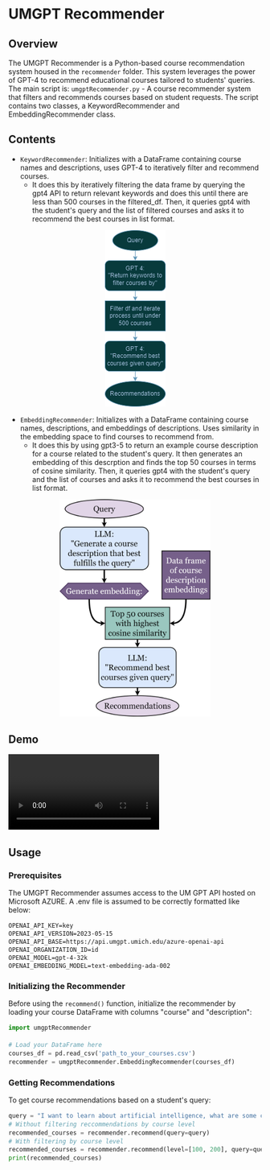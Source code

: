 # UMGPT Recommender

## Overview
The UMGPT Recommender is a Python-based course recommendation system housed in the `recommender` folder. This system leverages the power of GPT-4 to recommend educational courses tailored to students' queries. The main script is: `umgptRecommender.py` - A course recommender system that filters and recommends courses based on student requests.
The script contains two classes, a KeywordRecommender and EmbeddingRecommender class.


## Contents
- `KeywordRecommender`: Initializes with a DataFrame containing course names and descriptions, uses GPT-4 to iteratively filter and recommend courses.
  -  It does this  by iteratively filtering the data frame by querying the gpt4 API to return relevant keywords and does this until there are less than 500 courses in the filtered_df. Then, it queries gpt4 with the student's query and the list of filtered courses and asks it to recommend the best courses in list format. 

<p align="center">
  <img src="KeywordRecommenderDiagram.png" alt="Keyword Recommender Process">
</p>

- `EmbeddingRecommender`: Initializes with a DataFrame containing course names, descriptions, and embeddings of descriptions. Uses similarity in the embedding space to find courses to recommend from.
  -  It does this by using gpt3-5 to return an example course description for a course related to the student's query. It then generates an embedding of this descrption and finds the top 50 courses in terms of cosine similarity. Then, it queries gpt4 with the student's query and the list of courses and asks it to recommend the best courses in list format. 

<p align="center">
  <img src="EmbRecommenderDiagram.png" alt="Embedding Recommender Process" width="300" height="auto">
</p>

## Demo
![Demo](https://raw.githubusercontent.com/hughvd/UM-CAI-Fellowship/main/demo.mp4)


## Usage
### Prerequisites
The UMGPT Recommender assumes access to the UM GPT API hosted on Microsoft AZURE. A .env file is assumed to be correctly formatted like below:
```
OPENAI_API_KEY=key
OPENAI_API_VERSION=2023-05-15
OPENAI_API_BASE=https://api.umgpt.umich.edu/azure-openai-api
OPENAI_ORGANIZATION_ID=id
OPENAI_MODEL=gpt-4-32k
OPENAI_EMBEDDING_MODEL=text-embedding-ada-002
```

### Initializing the Recommender

Before using the `recommend()` function, initialize the recommender by loading your course DataFrame with columns "course" and "description":

```python
import umgptRecommender

# Load your DataFrame here
courses_df = pd.read_csv('path_to_your_courses.csv')
recommender = umgptRecommender.EmbeddingRecommender(courses_df)
```

### Getting Recommendations
To get course recommendations based on a student's query:
```python
query = "I want to learn about artificial intelligence, what are some courses that I could take?"
# Without filtering reccommendations by course level
recommended_courses = recommender.recommend(query=query)
# With filtering by course level
recommended_courses = recommender.recommend(level=[100, 200], query=query)
print(recommended_courses)
```
